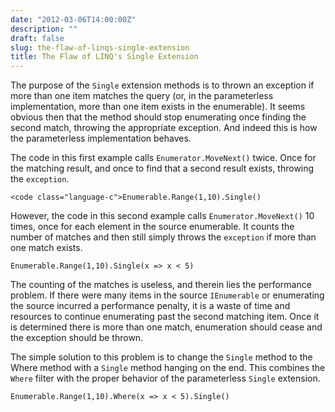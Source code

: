 ```yaml
---
date: "2012-03-06T14:00:00Z"
description: ""
draft: false
slug: the-flaw-of-linqs-single-extension
title: The Flaw of LINQ's Single Extension
---
```



The purpose of the `Single` extension methods is to thrown an exception if more than one item matches the query (or, in the parameterless implementation, more than one item exists in the enumerable). It seems obvious then that the method should stop enumerating once finding the second match, throwing the appropriate exception. And indeed this is how the parameterless implementation behaves.

The code in this first example calls `Enumerator.MoveNext()` twice. Once for the matching result, and once to find that a second result exists, throwing the `exception`.

```
<code class="language-c">Enumerable.Range(1,10).Single()
```

However, the code in this second example calls `Enumerator.MoveNext()` 10 times, once for each element in the source enumerable. It counts the number of matches and then still simply throws the `exception` if more than one match exists.

```
Enumerable.Range(1,10).Single(x => x < 5)
```

The counting of the matches is useless, and therein lies the performance problem. If there were many items in the source `IEnumerable` or enumerating the source incurred a performance penalty, it is a waste of time and resources to continue enumerating past the second matching item. Once it is determined there is more than one match, enumeration should cease and the exception should be thrown.

The simple solution to this problem is to change the `Single` method to the Where method with a `Single` method hanging on the end. This combines the `Where` filter with the proper behavior of the parameterless `Single` extension.

```
Enumerable.Range(1,10).Where(x => x < 5).Single()
```

